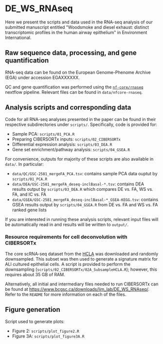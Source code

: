 # DE_WS_RNAseq

Here we present the scripts and data used in the RNA-seq analysis of our submitted manuscript entitled "Woodsmoke and diesel exhaust: distinct transcriptomic profiles in the human airway epithelium" in Environment International.

## Raw sequence data, processing, and gene quantification

RNA-seq data can be found on the European Genome-Phenome Archive (EGA) under accession EGAXXXXXX.

QC and gene quantification was performed using the [`nf-core/rnaseq`](https://github.com/nf-core/rnaseq) nextflow pipeline. Relevant files can be found in `data/nfcore-rnaseq`.

## Analysis scripts and corresponding data

Code for all RNA-seq analyses presented in the paper can be found in their respective subdirectories under `scripts/`. Specifically, code is provided for:

* Sample PCA: `scripts/01_PCA.R`
* Preparing CIBERSORTx inputs: `scripts/02_CIBERSORTx`
* Differential expression analysis: `scripts/03_DEA.R`
* Gene set enrichment/pathway analysis: `scripts/04_GSEA.R`

For convenience, outputs for majority of these scripts are also available in `data/`. In particular:

* `data/QC/GSC-2581_mergeFA_PCA.tsv`: contains sample PCA data ouptut by `scripts/01_PCA.R`
* `data/DEA/GSC-2581_mergeFA_deseq-inclBasal-*.tsv`: contains DEA results output by `scripts/03_DEA.R` which compares DE vs. FA, WS vs. FA, and IC vs. FA
* `data/GSEA/GSC-2581_mergeFA_deseq-inclBasal-*_GSEA-KEGG.tsv`: contains GSEA results output by `scripts/04_GSEA.R` from DE vs. FA and WS vs. FA ranked gene lists

If you are interested in running these analysis scripts, relevant input files will be automatically read in and results will be written to `output/`.

### Resource requirements for cell deconvolution with CIBERSORTx

The core scRNA-seq dataset from the [HCLA](https://cellxgene.cziscience.com/collections/6f6d381a-7701-4781-935c-db10d30de293) was downloaded and randomly downsampled. This subset was then used to generate a signature matrix for ALI cultured epithelial cells. A script is provided to perform the downsampling (`scripts/02_CIBERSORTx/02A_SubsampleHCLA.R`); however, this requires about 35 GB of RAM. 

Alternatively, all initial and intermediary files needed to run CIBERSORTx can be found at  https://www.bcgsc.ca/downloads/lim_lab/DE_WS_RNAseq/. Refer to the `README` for more information on each of the files.

## Figure generation
Script used to generate plots:
* Figure 2: `scripts/plot_figure2.R`
* Figure 3A: `scripts/plot_figure3A.R`
